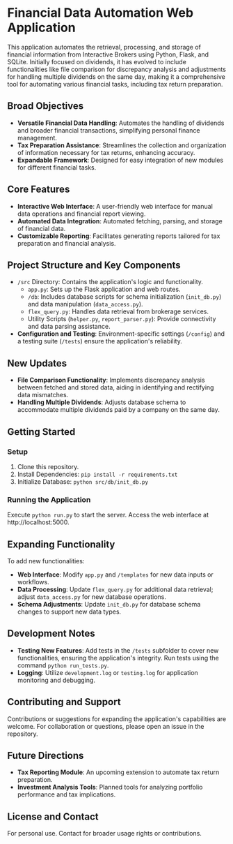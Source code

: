 # Financial Data Automation Web Application

This application automates the retrieval, processing, and storage of financial information from Interactive Brokers using Python, Flask, and SQLite. Initially focused on dividends, it has evolved to include functionalities like file comparison for discrepancy analysis and adjustments for handling multiple dividends on the same day, making it a comprehensive tool for automating various financial tasks, including tax return preparation.

## Broad Objectives

- **Versatile Financial Data Handling**: Automates the handling of dividends and broader financial transactions, simplifying personal finance management.
- **Tax Preparation Assistance**: Streamlines the collection and organization of information necessary for tax returns, enhancing accuracy.
- **Expandable Framework**: Designed for easy integration of new modules for different financial tasks.

## Core Features

- **Interactive Web Interface**: A user-friendly web interface for manual data operations and financial report viewing.
- **Automated Data Integration**: Automated fetching, parsing, and storage of financial data.
- **Customizable Reporting**: Facilitates generating reports tailored for tax preparation and financial analysis.

## Project Structure and Key Components

- `/src` Directory: Contains the application's logic and functionality.
  - `app.py`: Sets up the Flask application and web routes.
  - `/db`: Includes database scripts for schema initialization (`init_db.py`) and data manipulation (`data_access.py`).
  - `flex_query.py`: Handles data retrieval from brokerage services.
  - Utility Scripts (`helper.py`, `report_parser.py`): Provide connectivity and data parsing assistance.
- **Configuration and Testing**: Environment-specific settings (`/config`) and a testing suite (`/tests`) ensure the application's reliability.

## New Updates

- **File Comparison Functionality**: Implements discrepancy analysis between fetched and stored data, aiding in identifying and rectifying data mismatches.
- **Handling Multiple Dividends**: Adjusts database schema to accommodate multiple dividends paid by a company on the same day.

## Getting Started

### Setup

1. Clone this repository.
2. Install Dependencies: `pip install -r requirements.txt`
3. Initialize Database: `python src/db/init_db.py`

### Running the Application

Execute `python run.py` to start the server. Access the web interface at http://localhost:5000.

## Expanding Functionality

To add new functionalities:

- **Web Interface**: Modify `app.py` and `/templates` for new data inputs or workflows.
- **Data Processing**: Update `flex_query.py` for additional data retrieval; adjust `data_access.py` for new database operations.
- **Schema Adjustments**: Update `init_db.py` for database schema changes to support new data types.

## Development Notes

- **Testing New Features**: Add tests in the `/tests` subfolder to cover new functionalities, ensuring the application's integrity. Run tests using the command `python run_tests.py`.
- **Logging**: Utilize `development.log` or `testing.log` for application monitoring and debugging.

## Contributing and Support

Contributions or suggestions for expanding the application's capabilities are welcome. For collaboration or questions, please open an issue in the repository.

## Future Directions

- **Tax Reporting Module**: An upcoming extension to automate tax return preparation.
- **Investment Analysis Tools**: Planned tools for analyzing portfolio performance and tax implications.

## License and Contact

For personal use. Contact for broader usage rights or contributions.
